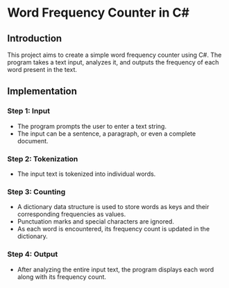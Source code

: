 # Word Frequency Counter in C#

## Introduction
This project aims to create a simple word frequency counter using C#. The program takes a text input, analyzes it, and outputs the frequency of each word present in the text.

## Implementation
### Step 1: Input
- The program prompts the user to enter a text string.
- The input can be a sentence, a paragraph, or even a complete document.

### Step 2: Tokenization
- The input text is tokenized into individual words.

### Step 3: Counting
- A dictionary data structure is used to store words as keys and their corresponding frequencies as values.
- Punctuation marks and special characters are ignored.
- As each word is encountered, its frequency count is updated in the dictionary.

### Step 4: Output
- After analyzing the entire input text, the program displays each word along with its frequency count.

